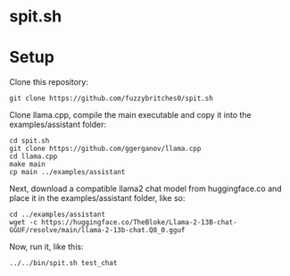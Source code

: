 # spit.sh

# Setup

Clone this repository:
```
git clone https://github.com/fuzzybritches0/spit.sh
```

Clone llama.cpp, compile the main executable and copy it into the examples/assistant folder:
```
cd spit.sh
git clone https://github.com/ggerganov/llama.cpp
cd llama.cpp
make main
cp main ../examples/assistant
```
Next, download a compatible llama2 chat model from huggingface.co and place it in the examples/assistant folder, like so:
```
cd ../examples/assistant
wget -c https://huggingface.co/TheBloke/Llama-2-13B-chat-GGUF/resolve/main/llama-2-13b-chat.Q8_0.gguf
```

Now, run it, like this:
```
../../bin/spit.sh test_chat
```
